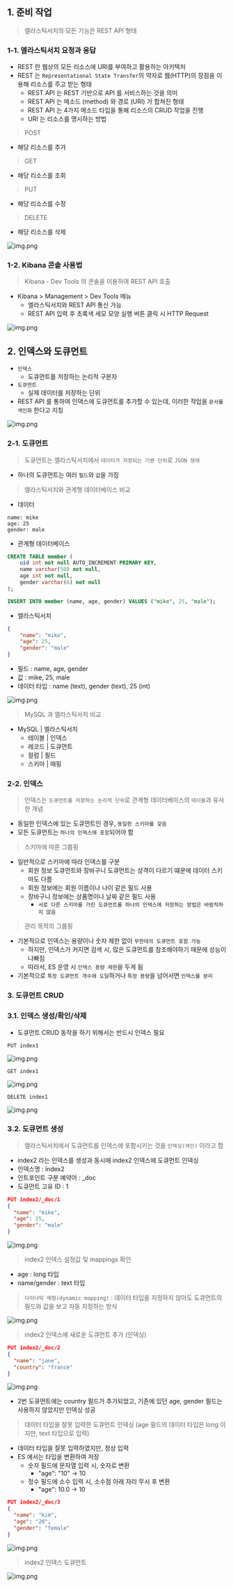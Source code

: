 ## 1. 준비 작업

> 엘라스틱서치의 모든 기능은 REST API 형태

### 1-1. 엘라스틱서치 요청과 응답

- REST 란 웹상의 모든 리소스에 URI를 부여하고 활용하는 아키텍처
- REST 는 `Representational State Transfer`의 약자로 웹(HTTP)의 장점을 이용해 리소스를 주고 받는 형태
  - REST API 는 REST 기반으로 API 를 서비스하는 것을 의미
  - REST API 는 메소드 (method) 와 경로 (URI) 가 합쳐진 형태
  - REST API 는 4가지 메소드 타입을 통해 리소스의 CRUD 작업을 진행
  - URI 는 리소스를 명시하는 방법

> POST

- 해당 리소스를 추가

> GET

- 해당 리소스를 조회

> PUT

- 해당 리소스를 수정

> DELETE

- 해당 리소스를 삭제

![img.png](image/img24.png)

### 1-2. Kibana 콘솔 사용법

> Kibana - Dev Tools 의 콘솔을 이용하여 REST API 호출

- Kibana > Management > Dev Tools 메뉴
  - 엘라스틱서치와 REST API 통신 가능
  - REST API 입력 후 초록색 세모 모양 실행 버튼 클릭 시 HTTP Request

![img.png](image/img25.png)

## 2. 인덱스와 도큐먼트

- `인덱스`
  - 도큐먼트를 저장하는 논리적 구분자
- `도큐먼트`
  - 실제 데이터를 저장하는 단위
- REST API 를 통하여 인덱스에 도큐먼트를 추가할 수 있는데, 이러한 작업을 `문서를 색인화` 한다고 지칭

![img.png](image/img26.png)

### 2-1. 도큐먼트

> 도큐먼트는 엘라스틱서치에서 `데이터가 저장되는 기본 단위`로 `JSON 형태`

- 하나의 도큐먼트는 여러 `필드`와 `값`을 가짐

> 엘라스틱서치와 관계형 데이터베이스 비교

- 데이터

````text
name: mike
age: 25
gender: male
````

- 관계형 데이터베이스

````sql
CREATE TABLE member (
    uid int not null AUTO_INCREMENT PRIMARY KEY,
    name varchar(50) not null,
    age int not null,
    gender varchar(6) not null
);

INSERT INTO member (name, age, gender) VALUES ("mike", 25, "male");
````

- 엘라스틱서치

````json
{
    "name": "mike",
    "age": 25,
    "gender": "male"
}
````

- 필드 : name, age, gender
- 값 : mike, 25, male
- 데이터 타입 : name (text), gender (text), 25 (int)

![img.png](image/img27.png)

> MySQL 과 엘라스틱서치 비교

- MySQL | 엘라스틱서치
  - 테이블 | 인덱스
  - 레코드 | 도큐먼트
  - 컬럼 | 필드
  - 스키마 | 매핑

### 2-2. 인덱스

> 인덱스는 `도큐먼트를 저장하는 논리적 단위`로 관계형 데이터베이스의 `테이블`과 유사한 개념

- 동일한 인덱스에 있는 도큐먼트인 경우, `동일한 스키마를 갖음`
- 모든 도큐먼트는 `하나의 인덱스에 포함`되어야 함

> 스키마에 따른 그룹핑

- 일반적으로 스키마에 따라 인덱스를 구분
  - 회원 정보 도큐먼트와 장바구니 도큐먼트는 성격이 다르기 떄문에 데이터 스키마도 다름
  - 회원 정보에는 회원 이름이나 나이 같은 필드 사용
  - 장바구니 정보에는 상품명이나 날짜 같은 필드 사용
    - `서로 다른 스키마를 가진 도큐먼트를 하나의 인덱스에 저장하는 방법은 바람직하지 않음`

> 관리 목적의 그룹핑

- 기본적으로 인덱스는 용량이나 숫자 제한 없이 `무한대의 도큐먼트 포함 가능`
  - 하지만, 인덱스가 커지면 검색 시, 많은 도큐먼트를 참조해야하기 때문에 성능이 나빠짐
  - 따라서, ES 운영 시 `인덱스 용량 제한`을 두게 됨
- 기본적으로 `특정 도큐먼트 개수에 도달`하거나 `특정 용량`을 넘어서면 `인덱스를 분리`

### 3. 도큐먼트 CRUD

### 3.1. 인덱스 생성/확인/삭제

- 도큐먼트 CRUD 동작을 하기 위해서는 반드시 인덱스 필요

````shell
PUT index1
````

![img.png](image/img28.png)

````shell
GET index1
````

![img.png](image/img29.png)

````shell
DELETE index1
````

![img.png](image/img30.png)

### 3.2. 도큐먼트 생성

> 엘라스틱서치에서 도큐먼트를 인덱스에 포함시키는 것을 `인덱싱(색인)` 이라고 함

- index2 라는 인덱스를 생성과 동시에 index2 인덱스에 도큐먼트 인덱싱
- 인덱스명 : index2
- 인트포인트 구분 예약어 : _doc
- 도큐먼트 고유 ID : 1

````json
PUT index2/_doc/1
{
  "name": "mike",
  "age": 25,
  "gender": "male"
}
````

![img.png](image/img31.png)

> index2 인덱스 설정값 및 mappings 확인

- age : long 타입
- name/gender : text 타입

> `다이나믹 매핑(dynamic mapping)` : 데이터 타입을 지정하지 않아도 도큐먼트의 필드와 값을 보고 자동 지정하는 방식

![img.png](image/img32.png)

> index2 인덱스에 새로운 도큐먼트 추가 (인덱싱)

````json
PUT index2/_doc/2
{
  "name": "jane",
  "country": "france"
}
````

![img.png](image/img33.png)

- 2번 도큐먼트에는 country 필드가 추가되었고, 기존에 있던 age, gender 필드는 사용하지 않았지만 인덱싱 성공

> 데이터 타입을 잘못 입력한 도큐먼트 인덱싱 (age 필드의 데이터 타입은 long 이지만, text 타입으로 입력)

- 데이터 타입을 잘못 입력하였지만, 정상 입력
- ES 에서는 타입을 변환하여 저장
  - 숫자 필드에 문자열 입력 시, 숫자로 변환
    - "age": "10" -> 10
  - 정수 필드에 소수 입력 시, 소수점 아래 자리 무시 후 변환
    - "age": 10.0 -> 10

````json
PUT index2/_doc/3
{
  "name": "kim",
  "age": "20",
  "gender": "female"
}
````

![img.png](image/img34.png)

> index2 인덱스 도큐먼트

![img.png](image/img35.png)
